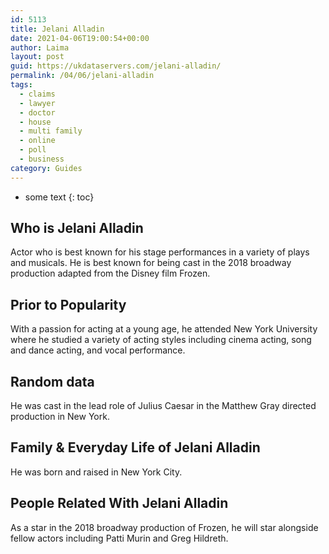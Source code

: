 ```yaml
---
id: 5113
title: Jelani Alladin
date: 2021-04-06T19:00:54+00:00
author: Laima
layout: post
guid: https://ukdataservers.com/jelani-alladin/
permalink: /04/06/jelani-alladin
tags:
  - claims
  - lawyer
  - doctor
  - house
  - multi family
  - online
  - poll
  - business
category: Guides
---
```


* some text
{: toc}


## Who is Jelani Alladin
                  
                  
                  
Actor who is best known for his stage performances in a variety of plays and musicals. He is best known for being cast in the 2018 broadway production adapted from the Disney film Frozen. 
                  
              
            
              
            
                
                
                
## Prior to Popularity
                  
                  
                  
With a passion for acting at a young age, he attended New York University where he studied a variety of acting styles including cinema acting, song and dance acting, and vocal performance. 
                  
              
            
              
            
                
                
                
## Random data
                  
                  
                  
He was cast in the lead role of Julius Caesar in the Matthew Gray directed production in New York. 
                  
              
            
              
            
                
                
                
## Family & Everyday Life of Jelani Alladin
                  
                  
                  
He was born and raised in New York City. 
                  
              
            
              
            
                
                
                
## People Related With Jelani Alladin
                  
                  
                  
As a star in the 2018 broadway production of Frozen, he will star alongside fellow actors including Patti Murin and Greg Hildreth. 
                  
              
            
              
            
                
              
            
              
              
            
            
              
            
          
          
          